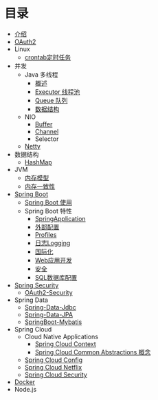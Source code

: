 # 目录

* [介绍](README.md)
* [OAuth2](OAuth/OAuth2.md)
* Linux
  * [crontab定时任务](Shell/crontab.md)
* 并发
  * Java 多线程
    * [概述](Concurrent/Overview.md)
    * [Executor 线程池](Concurrent/Executor.md)
    * [Queue 队列](Concurrent/Queue.md)
    * [数据结构](Concurrent/Conllection.md)
  * NIO
    * [Buffer](NIO/Buffer.md)
    * [Channel](NIO/Channel.md)
    * Selector
  * [Netty](Netty/Netty.md)
* 数据结构
  * [HashMap](Collections/HashMap.md)
* JVM
  * [内存模型](JVM/Memory_Model.md)
  * [内存一致性](JVM/Memory_Consistency_Properties.md)
* [Spring Boot](SpringBoot/SpringBoot.md)
  * [Spring Boot 使用](SpringBoot/Using.md)
  * Spring Boot 特性
    * [SpringApplication](SpringBoot/SpringApplication.md)
    * [外部配置](SpringBoot/ExternalizedConfiguration.md)
    * [Profiles](SpringBoot/Profiles.md)
    * [日志Logging](SpringBoot/Logging.md)
    * [国际化](SpringBoot/Internationalization.md)
    * [Web应用开发](SpringBoot/DevelopingWebApplication.md)
    * [安全](SpringBoot/Security.md)
    * [SQL数据库配置](SpringBoot/DataSource.md)
* [Spring Security](SpringSecurity/Security.md)
  * [OAuth2-Security](SpringSecurity/OAuth2.md)
* Spring Data
  * [Spring-Data-Jdbc]((SpringData/SpringDataJdbc.md))
  * [Spring-Data-JPA](SpringData/SpringDataJPA.md)
  * [SpringBoot-Mybatis](Mybatis.md)
* Spring Cloud
  * Cloud Native Applications
    * [Spring Cloud Context](SpringCloud/SpringCloudContext.md)
    * [Spring Cloud Common Abstractions 概念](SpringCloud/CommonAbstractions.md)
  * [Spring Cloud Config](SpringCloud/SpringCloudConfig.md)
  * [Spring Cloud Netflix](SpringCloud/Netflix.md)
  * [Spring Cloud Security](SpringCloud/SpringCloudSecurity.md)
* [Docker](Docker/Docker.md)
* Node.js

